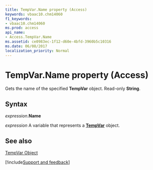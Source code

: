 ```yaml
---
title: TempVar.Name property (Access)
keywords: vbaac10.chm14060
f1_keywords:
- vbaac10.chm14060
ms.prod: access
api_name:
- Access.TempVar.Name
ms.assetid: ce0983ec-1f12-d60e-4bfd-3960b5c10316
ms.date: 06/08/2017
localization_priority: Normal
---
```



# TempVar.Name property (Access)

Gets the name of the specified **TempVar** object. Read-only **String**.


## Syntax

_expression_.**Name**

_expression_ A variable that represents a **[TempVar](Access.TempVar.md)** object.


## See also


[TempVar Object](Access.TempVar.md)

[!include[Support and feedback](~/includes/feedback-boilerplate.md)]